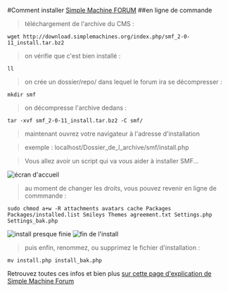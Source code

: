 #Comment installer [Simple Machine FORUM](http://www.simplemachines.org/)
##en ligne de commande

>téléchargement de l'archive du CMS :

`wget http://download.simplemachines.org/index.php/smf_2-0-11_install.tar.bz2`

>on vérifie que c'est bien installé :

`ll`

>on crée un dossier/repo/ dans lequel le forum ira se décompresser :

`mkdir smf`

>on décompresse l'archive dedans :

`tar -xvf smf_2-0-11_install.tar.bz2 -C smf/`

>maintenant ouvrez votre navigateur à l'adresse d'installation

>exemple : localhost/Dossier_de_l_archive/smf/install.php

>Vous allez avoir un script qui va vous aider à installer SMF...

![écran d'accueil](img/1ecran-accueil-SMF.png)

>au moment de changer les droits, vous pouvez revenir en ligne de commmande :

`sudo chmod a+w -R attachments avatars cache Packages Packages/installed.list Smileys Themes agreement.txt Settings.php Settings_bak.php`

![install presque finie](img/2almost-done-SMF.png)
![fin de l'install](img/3done-SMF.png)

>puis enfin, renommez, ou supprimez le fichier d'installation :

`mv install.php install_bak.php`

Retrouvez toutes ces infos et bien plus [sur cette page d'explication de Simple Machine Forum](http://wiki.simplemachines.org/smf/Installing)
